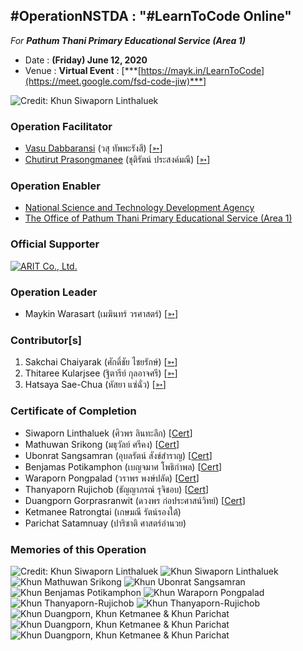 ## #OperationNSTDA : "#LearnToCode Online" 
*For* ***Pathum Thani Primary Educational Service (Area 1)***

+ Date : **(Friday) June 12, 2020**
+ Venue : **Virtual Event** : [***[https://mayk.in/LearnToCode](https://meet.google.com/fsd-code-jiw)***]

![](/OperationNSTDA/photo/Poster.jpg "Credit: Khun Siwaporn Linthaluek")

### Operation Facilitator
+ [Vasu Dabbaransi](/OperationNSTDA/VXOpNSTDA-20200612-Vasu-Dabbaransi.pdf) (วสุ ทัพพะรังสี) [[➳](https://web.facebook.com/news.daisy)]
+ [Chutirut Prasongmanee](/OperationNSTDA/VXOpNSTDA-20200612-Chutirut-Prasongmanee.pdf) (ชุติรัตน์ ประสงค์มณี) [[➳](https://www.facebook.com/chutirut.prasongmanee.7)]

### Operation Enabler
+ [National Science and Technology Development Agency](http://nstda.or.th)
+ [The Office of Pathum Thani Primary Educational Service (Area 1)](http://www.pathum1.go.th)

### Official Supporter
[![](/OperationNSTDA/pics/ARIT-logo.png "ARIT Co., Ltd.")](https://www.arit.co.th/)

### Operation Leader
+ Maykin Warasart (เมฆินทร์ วรศาสตร์) [[➳](http://mk.in.th)]

### Contributor[s]
1. Sakchai Chaiyarak (ศักดิ์ชัย ไชยรักษ์) [[➳](https://www.facebook.com/chaiyaraks)]
1. Thitaree Kularjsee (ฐิตารีย์ กุลอาจศรี) [[➳](https://www.facebook.com/yaipanggogii)]
1. Hatsaya Sae-Chua (หัสยา แซ่ฉั่ว) [[➳](https://www.facebook.com/profile.php?id=100005176634024)]

### Certificate of Completion
+ Siwaporn Linthaluek (ศิวพร ลินทะลึก) [[Cert](OperationNSTDA/cert/VXOpNSTDA-20200612-Siwaporn-Linthaluek.pdf)]
+ Mathuwan Srikong (มธุวัลย์ ศรีคง) [[Cert](OperationNSTDA/cert/VXOpNSTDA-20200612-Mathuwan-Srikong.pdf)]
+ Ubonrat Sangsamran (อุบลรัตน์ สังข์สำราญ) [[Cert](OperationNSTDA/cert/VXOpNSTDA-20200612-Ubonrat-Sangsamran.pdf)]
+ Benjamas Potikamphon (เบญจมาศ โพธิกำพล) [[Cert](OperationNSTDA/cert/VXOpNSTDA-20200612-Benjamas-Potikamphon.pdf)]
+ Waraporn Pongpalad (วราพร พงษ์ปลัด) [[Cert](OperationNSTDA/cert/VXOpNSTDA-20200612-Waraporn-Pongpalad.pdf)]
+ Thanyaporn Rujichob (ธัญญาภรณ์ รุจิชอบ) [[Cert](OperationNSTDA/cert/VXOpNSTDA-20200612-Thanyaporn-Rujichob.pdf)]
+ Duangporn Gorprasranwit (ดวงพร ก่อประศาสน์วิทย์) [[Cert](OperationNSTDA/cert/VXOpNSTDA-20200612-Duangporn-Gorprasranwit.pdf)]
+ Ketmanee Ratrongtai (เกษมณี รัตน์รองใต้)
+ Parichat Satamnuay (ปาริชาติ ศาสตร์อำนวย)


### Memories of this Operation

![](/OperationNSTDA/photo/During.jpg "Credit: Khun Siwaporn Linthaluek")
![](/OperationNSTDA/photo/Siwaporn-Linthaluek.jpg "Khun Siwaporn Linthaluek")
![](/OperationNSTDA/photo/Mathuwan-Srikong.jpg "Khun Mathuwan Srikong")
![](/OperationNSTDA/photo/Ubonrat-Sangsamran.jpg "Khun Ubonrat Sangsamran")
![](/OperationNSTDA/photo/Benjamas-Potikamphon.jpg "Khun Benjamas Potikamphon")
![](/OperationNSTDA/photo/Waraporn-Pongpalad.jpg "Khun Waraporn Pongpalad")
![](/OperationNSTDA/photo/Waraporn-Pongpalad.jpg "Khun Thanyaporn-Rujichob")
![](/OperationNSTDA/photo/Waraporn-Pongpalad.jpg "Khun Thanyaporn-Rujichob")
![](/OperationNSTDA/photo/Duangporn-Ketmanee-Parichat-1.jpg "Khun Duangporn, Khun Ketmanee & Khun Parichat")
![](/OperationNSTDA/photo/Duangporn-Ketmanee-Parichat-2.jpg "Khun Duangporn, Khun Ketmanee & Khun Parichat")
![](/OperationNSTDA/photo/Duangporn-Ketmanee-Parichat-3.jpg "Khun Duangporn, Khun Ketmanee & Khun Parichat")